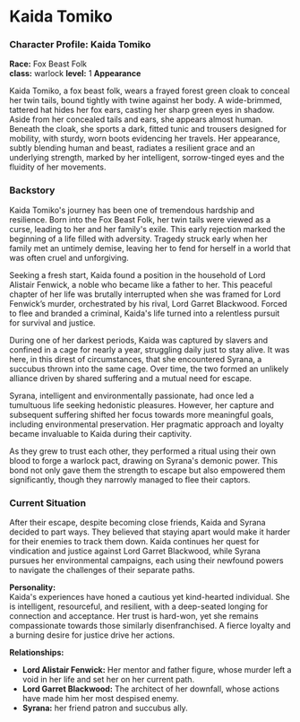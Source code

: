 # Kaida Tomiko
### Character Profile: Kaida Tomiko

**Race:** Fox Beast Folk  
**class:** warlock
**level:** 1 
**Appearance**

Kaida Tomiko, a fox beast folk, wears a frayed forest green cloak to conceal her twin tails, bound tightly with twine against her body. A wide-brimmed, tattered hat hides her fox ears, casting her sharp green eyes in shadow. Aside from her concealed tails and ears, she appears almost human. Beneath the cloak, she sports a dark, fitted tunic and trousers designed for mobility, with sturdy, worn boots evidencing her travels. Her appearance, subtly blending human and beast, radiates a resilient grace and an underlying strength, marked by her intelligent, sorrow-tinged eyes and the fluidity of her movements.

### Backstory

Kaida Tomiko's journey has been one of tremendous hardship and resilience. Born into the Fox Beast Folk, her twin tails were viewed as a curse, leading to her and her family's exile. This early rejection marked the beginning of a life filled with adversity. Tragedy struck early when her family met an untimely demise, leaving her to fend for herself in a world that was often cruel and unforgiving.

Seeking a fresh start, Kaida found a position in the household of Lord Alistair Fenwick, a noble who became like a father to her. This peaceful chapter of her life was brutally interrupted when she was framed for Lord Fenwick’s murder, orchestrated by his rival, Lord Garret Blackwood. Forced to flee and branded a criminal, Kaida's life turned into a relentless pursuit for survival and justice.

During one of her darkest periods, Kaida was captured by slavers and confined in a cage for nearly a year, struggling daily just to stay alive. It was here, in this direst of circumstances, that she encountered Syrana, a succubus thrown into the same cage. Over time, the two formed an unlikely alliance driven by shared suffering and a mutual need for escape.

Syrana, intelligent and environmentally passionate, had once led a tumultuous life seeking hedonistic pleasures. However, her capture and subsequent suffering shifted her focus towards more meaningful goals, including environmental preservation. Her pragmatic approach and loyalty became invaluable to Kaida during their captivity.

As they grew to trust each other, they performed a ritual using their own blood to forge a warlock pact, drawing on Syrana's demonic power. This bond not only gave them the strength to escape but also empowered them significantly, though they narrowly managed to flee their captors.
### Current Situation

After their escape, despite becoming close friends, Kaida and Syrana decided to part ways. They believed that staying apart would make it harder for their enemies to track them down. Kaida continues her quest for vindication and justice against Lord Garret Blackwood, while Syrana pursues her environmental campaigns, each using their newfound powers to navigate the challenges of their separate paths.

**Personality:**  
Kaida's experiences have honed a cautious yet kind-hearted individual. She is intelligent, resourceful, and resilient, with a deep-seated longing for connection and acceptance. Her trust is hard-won, yet she remains compassionate towards those similarly disenfranchised. A fierce loyalty and a burning desire for justice drive her actions.

**Relationships:**

- **Lord Alistair Fenwick:** Her mentor and father figure, whose murder left a void in her life and set her on her current path.
- **Lord Garret Blackwood:** The architect of her downfall, whose actions have made him her most despised enemy.
- **Syrana:** her friend patron and succubus ally. 


